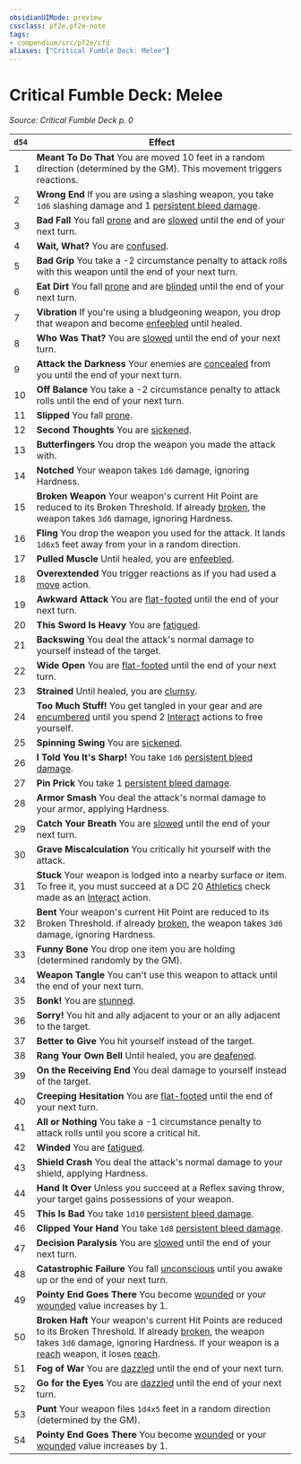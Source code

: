 ```yaml
---
obsidianUIMode: preview
cssclass: pf2e,pf2e-note
tags:
- compendium/src/pf2e/cfd
aliases: ["Critical Fumble Deck: Melee"]
---
```

# Critical Fumble Deck: Melee  
*Source: Critical Fumble Deck p. 0*  

| `d54` | Effect |
|-------|--------|
| 1 | **Meant To Do That** You are moved 10 feet in a random direction (determined by the GM). This movement triggers reactions. |
| 2 | **Wrong End** If you are using a slashing weapon, you take `1d6` slashing damage and 1 [persistent bleed damage](rules/conditions.md#Persistent%20Damage). |
| 3 | **Bad Fall** You fall [prone](rules/conditions.md#Prone) and are [slowed](rules/conditions.md#Slowed) until the end of your next turn. |
| 4 | **Wait, What?** You are [confused](rules/conditions.md#Confused). |
| 5 | **Bad Grip** You take a -2 circumstance penalty to attack rolls with this weapon until the end of your next turn. |
| 6 | **Eat Dirt** You fall [prone](rules/conditions.md#Prone) and are [blinded](rules/conditions.md#Blinded) until the end of your next turn. |
| 7 | **Vibration** If you're using a bludgeoning weapon, you drop that weapon and become [enfeebled](rules/conditions.md#Enfeebled) until healed. |
| 8 | **Who Was That?** You are [slowed](rules/conditions.md#Slowed) until the end of your next turn. |
| 9 | **Attack the Darkness** Your enemies are [concealed](rules/conditions.md#Concealed) from you until the end of your next turn. |
| 10 | **Off Balance** You take a -2 circumstance penalty to attack rolls until the end of your next turn. |
| 11 | **Slipped** You fall [prone](rules/conditions.md#Prone). |
| 12 | **Second Thoughts** You are [sickened](rules/conditions.md#Sickened). |
| 13 | **Butterfingers** You drop the weapon you made the attack with. |
| 14 | **Notched** Your weapon takes `1d6` damage, ignoring Hardness. |
| 15 | **Broken Weapon** Your weapon's current Hit Point are reduced to its Broken Threshold. If already [broken](rules/conditions.md#Broken), the weapon takes `3d6` damage, ignoring Hardness. |
| 16 | **Fling** You drop the weapon you used for the attack. It lands `1d6x5` feet away from your in a random direction. |
| 17 | **Pulled Muscle** Until healed, you are [enfeebled](rules/conditions.md#Enfeebled). |
| 18 | **Overextended** You trigger reactions as if you had used a [move](rules/traits/move.md) action. |
| 19 | **Awkward Attack** You are [flat-footed](rules/conditions.md#Flat-footed) until the end of your next turn. |
| 20 | **This Sword Is Heavy** You are [fatigued](rules/conditions.md#Fatigued). |
| 21 | **Backswing** You deal the attack's normal damage to yourself instead of the target. |
| 22 | **Wide Open** You are [flat-footed](rules/conditions.md#Flat-footed) until the end of your next turn. |
| 23 | **Strained** Until healed, you are [clumsy](rules/conditions.md#Clumsy). |
| 24 | **Too Much Stuff!** You get tangled in your gear and are [encumbered](rules/conditions.md#Encumbered) until you spend 2 [Interact](rules/actions/interact.md) actions to free yourself. |
| 25 | **Spinning Swing** You are [sickened](rules/conditions.md#Sickened). |
| 26 | **I Told You It's Sharp!** You take `1d6` [persistent bleed damage](rules/conditions.md#Persistent%20Damage). |
| 27 | **Pin Prick** You take 1 [persistent bleed damage](rules/conditions.md#Persistent%20Damage). |
| 28 | **Armor Smash** You deal the attack's normal damage to your armor, applying Hardness. |
| 29 | **Catch Your Breath** You are [slowed](rules/conditions.md#Slowed) until the end of your next turn. |
| 30 | **Grave Miscalculation** You critically hit yourself with the attack. |
| 31 | **Stuck** Your weapon is lodged into a nearby surface or item. To free it, you must succeed at a DC 20 [Athletics](compendium/skills.md#Athletics) check made as an [Interact](rules/actions/interact.md) action. |
| 32 | **Bent** Your weapon's current Hit Point are reduced to its Broken Threshold. if already [broken](rules/conditions.md#Broken), the weapon takes `3d6` damage, ignoring Hardness. |
| 33 | **Funny Bone** You drop one item you are holding (determined randomly by the GM). |
| 34 | **Weapon Tangle** You can't use this weapon to attack until the end of your next turn. |
| 35 | **Bonk!** You are [stunned](rules/conditions.md#Stunned). |
| 36 | **Sorry!** You hit and ally adjacent to your or an ally adjacent to the target. |
| 37 | **Better to Give** You hit yourself instead of the target. |
| 38 | **Rang Your Own Bell** Until healed, you are [deafened](rules/conditions.md#Deafened). |
| 39 | **On the Receiving End** You deal damage to yourself instead of the target. |
| 40 | **Creeping Hesitation** You are [flat-footed](rules/conditions.md#Flat-footed) until the end of your next turn. |
| 41 | **All or Nothing** You take a -1 circumstance penalty to attack rolls until you score a critical hit. |
| 42 | **Winded** You are [fatigued](rules/conditions.md#Fatigued). |
| 43 | **Shield Crash** You deal the attack's normal damage to your shield, applying Hardness. |
| 44 | **Hand It Over** Unless you succeed at a Reflex saving throw, your target gains possessions of your weapon. |
| 45 | **This Is Bad** You take `1d10` [persistent bleed damage](rules/conditions.md#Persistent%20Damage). |
| 46 | **Clipped Your Hand** You take `1d8` [persistent bleed damage](rules/conditions.md#Persistent%20Damage). |
| 47 | **Decision Paralysis** You are [slowed](rules/conditions.md#Slowed) until the end of your next turn. |
| 48 | **Catastrophic Failure** You fall [unconscious](rules/conditions.md#Unconscious) until you awake up or the end of your next turn. |
| 49 | **Pointy End Goes There** You become [wounded](rules/conditions.md#Wounded) or your [wounded](rules/conditions.md#Wounded) value increases by 1. |
| 50 | **Broken Haft** Your weapon's current Hit Points are reduced to its Broken Threshold. If already [broken](rules/conditions.md#Broken), the weapon takes `3d6` damage, ignoring Hardness. If your weapon is a [reach](rules/traits/reach.md) weapon, it loses [reach](rules/traits/reach.md). |
| 51 | **Fog of War** You are [dazzled](rules/conditions.md#Dazzled) until the end of your next turn. |
| 52 | **Go for the Eyes** You are [dazzled](rules/conditions.md#Dazzled) until the end of your next turn. |
| 53 | **Punt** Your weapon files `1d4x5` feet in a random direction (determined by the GM). |
| 54 | **Pointy End Goes There** You become [wounded](rules/conditions.md#Wounded) or your [wounded](rules/conditions.md#Wounded) value increases by 1. |